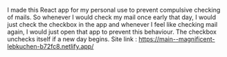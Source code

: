 I made this React app for my personal use to prevent compulsive checking of mails. So whenever I would check my mail once early that day, I would just check the checkbox in the app and whenever I feel like checking mail again, I would just open that app to prevent this behaviour. The checkbox unchecks itself if a new day begins.
Site link : https://main--magnificent-lebkuchen-b72fc8.netlify.app/ 